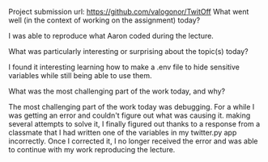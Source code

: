 Project submission url: https://github.com/valogonor/TwitOff
What went well (in the context of working on the assignment) today?
    
  I was able to reproduce what Aaron coded during the lecture.
    
What was particularly interesting or surprising about the topic(s) today?

  I found it interesting learning how to make a .env file to hide sensitive variables while still being able to use them.

What was the most challenging part of the work today, and why?

  The most challenging part of the work today was debugging. For a while I was getting an error and couldn't figure out what was causing it.
  making several attempts to solve it, I finally figured out thanks to a response from a classmate that I had written one of the variables in
  my twitter.py app incorrectly. Once I corrected it, I no longer received the error and was able to continue with my work reproducing the
  lecture.
